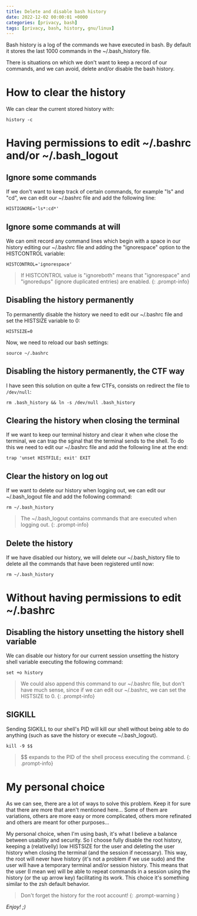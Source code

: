 ```yaml
---
title: Delete and disable bash history
date: 2022-12-02 00:00:01 +0000
categories: [privacy, bash]
tags: [privacy, bash, history, gnu/linux]
---
```


Bash history is a log of the commands we have executed in bash.
By default it stores the last 1000 commands in the ~/.bash_history file.

There is situations on which we don't want to keep a record of our commands, and we can avoid, delete and/or disable the bash history.

# How to clear the history

We can clear the current stored history with:

```shell
history -c
```

# Having permissions to edit ~/.bashrc and/or ~/.bash_logout

## Ignore some commands

If we don't want to keep track of certain commands, for example "ls" and "cd", we can edit our ~/.bashrc file and add the following line:

```
HISTIGNORE='ls*:cd*'
```

## Ignore some commands at will

We can omit record any command lines which begin with a space in our history editing our ~/.bashrc file and adding the "ignorespace" option to the HISTCONTROL variable:

```
HISTCONTROL='ignorespace'
```

>If HISTCONTROL value is "ignoreboth" means that "ignorespace" and "ignoredups" (ignore duplicated entries) are enabled.
{: .prompt-info}

## Disabling the history permanently

To permanently disable the history we need to edit our ~/.bashrc file and set the HISTSIZE variable to 0:

```
HISTSIZE=0
```

Now, we need to reload our bash settings:

```shell
source ~/.bashrc
```

## Disabling the history permanently, the CTF way

I have seen this solution on quite a few CTFs, consists on redirect the file to `/dev/null`:

`rm .bash_history && ln -s /dev/null .bash_history`

## Clearing the history when closing the terminal

If we want to keep our terminal history and clear it when whe close the terminal, we can trap the sginal that the terminal sends to the shell.
To do this we need to edit our ~/.bashrc file and add the following line at the end:

```shell
trap 'unset HISTFILE; exit' EXIT
```

## Clear the history on log out

If we want to delete our history when logging out, we can edit our ~/.bash_logout file and add the following command:

```shell
rm ~/.bash_history
```

> The ~/.bash_logout contains commands that are executed when logging out.
{: .prompt-info}

## Delete the history

If we have disabled our history, we will delete our ~/.bash_history file to delete all the commands that have been registered until now:

```shell
rm ~/.bash_history
```

# Without having permissions to edit ~/.bashrc

## Disabling the history unsetting the history shell variable

We can disable our history for our current session unsetting the history shell variable executing the following command:

```shell
set +o history
```

> We could also append this command to our ~/.bashrc file, but don't have much sense, since if we can edit our ~/.bashrc, we can set the HISTSIZE to 0.
{: .prompt-info}

## SIGKILL

Sending SIGKILL to our shell's PID will kill our shell without being able to do anything (such as save the history or execute ~/.bash_logout).

```shell
kill -9 $$
```

>$$ expands to the PID of the shell process executing the command.
{: .prompt-info}

# My personal choice

As we can see, there are a lot of ways to solve this problem.
Keep it for sure that there are more that aren't mentioned here... 
Some of them are variations, others are more easy or more complicated, others more refinated and others are meant for other purposes...

My personal choice, when I'm using bash, it's what I believe a balance between usability and security. So I choose fully disable the root history, keeping a (relativelly) low HISTSIZE for the user and deleting the user history when closing the terminal (and the session if necessary).
This way, the root will never have history (it's not a problem if we use sudo) and the user will have a temporary terminal and/or session history.
This means that the user (I mean we) will be able to repeat commands in a session using the history (or the up arrow key) facilitating its work.
This choice it's something similar to the zsh default behavior.

> Don't forget the history for the root account!
{: .prompt-warning }

_Enjoy! ;)_
